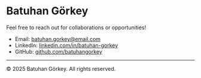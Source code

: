 # Batuhan Görkey

Feel free to reach out for collaborations or opportunities!

- Email: <batuhan.gorkey@email.com>
- LinkedIn: [linkedin.com/in/batuhan-gorkey](https://linkedin.com/in/batuhan-gorkey)
- GitHub: [github.com/batuhangorkey](https://github.com/batuhangorkey)

---

© 2025 Batuhan Görkey. All rights reserved.
